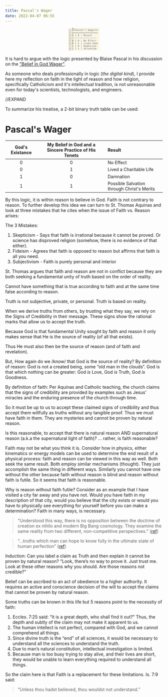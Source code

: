 ```yaml
---
title: Pascal's Wager
date: 2022-04-07 06:55
---
```


<center><img src="/images/pascals_wager.png" width="20%"></center>

It is hard to argue with the logic presented by Blaise Pascal in
his discussion on the ["Belief in God Wager"](https://plato.stanford.edu/entries/pascal-wager/).

As someone who deals professionally in logic (_the digital kind_), I provide here my reflection
on faith in the light of reason and how religion, specifically Catholicism and it's intellectual tradition, is not unreasonable 
even for today's scientists, technologists, and engineers.

//EXPAND

To summarize his treatise, a 2-bit binary truth table can be used:

# Pascal's Wager

|  God's Existance  |  My Belief in God and a Sincere Practice of His Tenets | Result     |
|:-----------------:|:------------------:|:-----------|
|  0                |  0                 | No Effect  |
|  0                |  1                 | Lived a Charitable Life |
|  1                |  0                 | Damnation  |
|  1                |  1                 | Possible Salvation through Christ's Merits |

By this logic, it is within reason to believe in God. Faith is not contrary to reason. To further develop
this idea we can turn to St. Thomas Aquinas and look at three mistakes that he cites when the
issue of Faith vs. Reason arises:

The 3 Mistakes:

  1. Skepticism - Says that faith is irrational because it cannot be proved. Or
                  science has disproved religion (somehow, there is no evidence of that
                  either).
  2. Fideism - Agrees that faith is opposed to reason but affirms that faith is all you need.
  3. Subjectivism - Faith is purely personal and interior

St. Thomas argues that faith and reason are not in conflict because they are
both seeking a fundamental unity of truth based on the order of reality.

Cannot have something that is true according to faith and at the same time
false according to reason.

Truth is not subjective, private, or personal. Truth is based on reality.

When we derive truths from others, by trusting what they say, we rely on the
Signs of Credibility in their message. These signs show the rational marks that
allow us to accept the truth.

Because God is that fundamental Unity sought by faith and reason it only makes
sense that He is the source of reality (of all that exists).

Thus He must also then be the source of reason (and of faith and revelation).

But, How again do we /know/ that God is the source of reality?  By definition
of reason: God is not a created being, some “old man in the clouds“. God is
that which nothing can be greater: God *is* Love, God *is* Truth, God *is* Goodness.

By definition of faith: Per Aquinas and Catholic teaching, the church claims
that the signs of credibility are provided by examples such as Jesus’ miracles
and the enduring presence of the church through time.

So it must be up to us to accept these claimed signs of credibility and thus
accept them willfully as truths without any tangible proof. Thus we must have
faith in them. They are mysteries and cannot be proven by natural reason. 

Is this reasonable, to accept that there is natural reason AND supernatural
reason (a.k.a the supernatural light of faith)?  … rather, is faith reasonable?

Faith may not be what you think it is. Consider how in physics, either
kinematics or energy models can be used to determine the end result of a physical
process: faith and reason can be viewed in this way as well. Both seek the same result. Both
employ similar mechanisms (thought). They just accomplish the same thing in
different ways. Similarly you cannot have one without the other because faith
without reason is blind and reason without faith is futile. So it seems that
faith is reasonable.

Why is reason without faith futile? Consider as an example that I have visited a city
far away and you have not. Would you have faith in my description of that city, would
you believe that the city exists or would you have to physically see everything for
yourself before you can make a determination? Faith in many ways, is necessary.

> “Understood this way, there is no opposition between the doctrine of creation
> ex nihilo and modern Big Bang cosmology. They examine the same reality from
> two different, non-competitive perspectives.” ([ref](https://aquinas101.thomisticinstitute.org/ne-faith-and-reason))

> “…truths which man can hope to know fully in the ultimate state of human perfection” ([ref](https://aquinas101.thomisticinstitute.org/selection-from-super-boetium-de-trinitat))

Induction: Can you label a claim as Truth and then explain it cannot be proven by natural reason?
“Look, there’s no way to prove it. Just trust me. Look at these other reasons why you should. Are those reasons not credible?”

Belief can be ascribed to an act of obedience to a higher authority.  It
requires an active and conscience decision of the will to accept the claims
that cannot be proven by natural reason.

Some truths can be known in this life but 5 reasons point to the necessity of faith:

  1. Eccles. 7:25 said: “It is a great depth, who shall find it out?” Thus, the depth and subtly of the claim may not make it apparent to us.
  2. The human intellect is not perfect, compared with God, and we cannot comprehend all things.
  3. Since divine truth is the “end” of all sciences, it would be necessary to understand all the sciences to understand the truth.
  4. Due to man’s natural constitution, intellectual investigation is limited.
  5. Because man is too busy trying to stay alive, and their lives are short,
     they would be unable to learn everything required to understand all things.

So the claim here is that Faith is a replacement for these limitations. Is. 7:9 said:
> “Unless thou hadst believed, thou wouldst not understand.”


